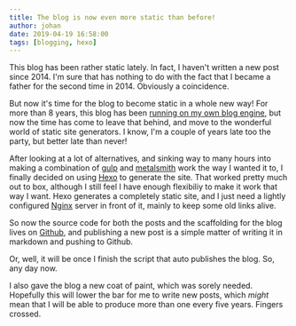 ```yaml
---
title: The blog is now even more static than before!
author: johan
date: 2019-04-19 16:58:00
tags: [blogging, hexo]
---
```

This blog has been rather static lately. In fact, I haven't written a new post since 2014. I'm sure that has nothing to do with the fact that I became a father for the second time in 2014. Obviously a coincidence.

But now it's time for the blog to become static in a whole new way! For more than 8 years, this blog has been [running on my own blog engine](/posts/Up-and-running-on-the-Alpha-Blog-Engine!), but now the time has come to leave that behind, and move to the wonderful world of static site generators. I know, I'm a couple of years late too the party, but better late than never!

After looking at a lot of alternatives, and sinking way to many hours into making a combination of [gulp](https://gulpjs.com) and [metalsmith](https://metalsmith.io) work the way I wanted it to, I finally decided on using [Hexo](https://hexo.io) to generate the site. That worked pretty much out to box, although I still feel I have enough flexibiliy to make it work that way I want. Hexo generates a completely static site, and I just need a lightly configured [Nginx](https://www.nginx.com) server in front of it, mainly to keep some old links alive.

So now the source code for both the posts and the scaffolding for the blog lives on [Github](https://github.com/nahojd/supreme-invention), and publishing a new post is a simple matter of writing it in markdown and pushing to Github.

Or, well, it will be once I finish the script that auto publishes the blog. So, any day now.

I also gave the blog a new coat of paint, which was sorely needed. Hopefully this will lower the bar for me to write new posts, which _might_ mean that I will be able to produce more than one every five years. Fingers crossed.
